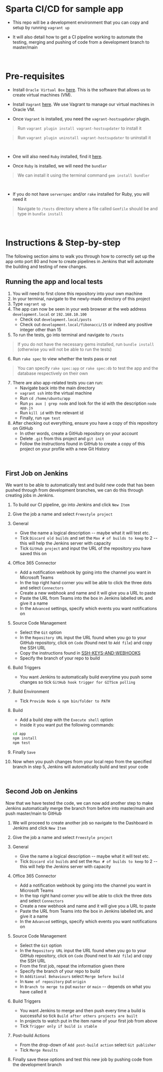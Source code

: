 # Sparta CI/CD for sample app

- This repo will be a development environment that you can copy and setup by running `vagrant up`

- It will also detail how to get a CI pipeline working to automate the testing, merging and pushing of code from a development branch to master/main


<br>

# Pre-requisites

- Install `Oracle Virtual Box` [here](https://www.virtualbox.org/wiki/Downloads). This is the software that allows us to create virtual machines (VM).

- Install `Vagrant` [here](https://www.vagrantup.com/downloads.html). We use Vagrant to manage our virtual machines in Oracle VM.

- Once `Vagrant` is installed, you need the `vagrant-hostsupdater` plugin. 
> Run `vagrant plugin install vagrant-hostsupdater` to install it

> Run `vagrant plugin uninstall vagrant-hostsupdater` to uninstall it

<br>

- One will also need `Ruby` installed, find it [here](https://www.ruby-lang.org/en/downloads/).

- Once `Ruby` is installed, we will need the `bundler` 
> We can install it using the terminal command `gem install bundler`

<br>

- If you do not have `serverspec` and/or `rake` installed for Ruby, you will need it
> Navigate to `/tests` directory where a file called `Gemfile` should be and type in `bundle install`

<br>

# Instructions & Step-by-step

The following section aims to walk you through how to correctly set up the app onto port 80 and how to create pipelines in Jenkins that will automate the building and testing of new changes.


 ## Running the app and local tests

1. You will need to first clone this repository into your own machine
2. In your terminal, navigate to the newly-made directory of this project
3. Type `vagrant up`
4. The app can now be seen in your web browser at the web address `development.local` or `192.168.10.100`
    - Check out `development.local/posts`
    - Check out `development.local/fibonacci/15` or indeed any positive integer other than 15
5. To run the tests, go into terminal and navigate to `/tests`
> If you do not have the necessary gems installed, run `bundle install` (otherwise you will not be able to run the tests)
6. Run `rake spec` to view whether the tests pass or not
> You can specify `rake spec:app` or `rake spec:db` to test the app and the database respectively on their own
7. There are also app-related tests you can run:
    - Navigate back into the main directory
    - `vagrant ssh` into the virtual machine
    - Run `cd /home/ubuntu/app`
    - Run `ps aux | grep node` and look for the id with the description `node app.js`
    - Run `kill id` with the relevant id
    - Finally, run `npm test`
8. After checking out everything, ensure you have a copy of this repository on GitHub
    - In other words, create a GitHub repository on your account
    - Delete `.git` from this project and `git init`
    - Follow the instructions found in GitHub to create a copy of this project on your profile with a new Git History

<br>

## First Job on Jenkins
We want to be able to automatically test and build new code that has been pushed through from development branches, we can do this through creating jobs in Jenkins.


1. To build our CI pipeline, go into Jenkins and click `New Item`

2. Give the job a name and select `Freestyle project`

3. General
    - Give the name a logical description -- maybe what it will test etc.
    - Tick `Discard old builds` and set the `Max # of builds to keep` to 2 -- this will help the Jenkins server with capacity
    - Tick `GitHub project` and input the URL of the repository you have saved this on

4. Office 365 Connector
    - Add a notification webhook by going into the channel you want in Microsoft Teams
    - In the top right hand corner you will be able to click the three dots and select `Connectors`
    - Create a new webhook and name and it will give you a URL to paste
    - Paste the URL from Teams into the box in Jenkins labelled `URL` and give it a name
    - In the `Advanced` settings, specify which events you want notifications on

5. Source Code Management
    - Select the `Git` option
    - In the `Repository URL` input the URL found when you go to your GitHub repository, click on `Code` (found next to `Add file`) and copy the SSH URL
    - Copy the instructions found in [SSH-KEYS-AND-WEBHOOKS](https://github.com/jaredsparta/Sparta-App-Jenkins-Reconfiguration/blob/master/SSH-KEYS-AND-WEBHOOKS.md)
    - Specify the branch of your repo to build

6. Build Triggers
    - You want Jenkins to automatically build everytime you push some changes so tick `GitHub hook trigger for GITScm polling`

7. Build Environment
    - Tick `Provide Node & npm bin/folder to PATH`

8. Build
    - Add a build step with the `Execute shell` option
    - Inside it you want put the following commands:
    ```bash
    cd app
    npm install
    npm test
    ```
9. Finally `Save`

10. Now when you push changes from your local repo from the specified branch in step 5, Jenkins will automatically build and test your code 

<br>

## Second Job on Jenkins

Now that we have tested the code, we can now add another step to make Jenkins automatically merge the branch from before into master/main and push master/main to GitHub

1. We will proceed to create another job so navigate to the Dashboard in Jenkins and click `New Item`
2. Give the job a name and select `Freestyle project`

3. General
    - Give the name a logical description -- maybe what it will test etc.
    - Tick `Discard old builds` and set the `Max # of builds to keep` to 2 -- this will help the Jenkins server with capacity

4. Office 365 Connector
    - Add a notification webhook by going into the channel you want in Microsoft Teams
    - In the top right hand corner you will be able to click the three dots and select `Connectors`
    - Create a new webhook and name and it will give you a URL to paste
    - Paste the URL from Teams into the box in Jenkins labelled `URL` and give it a name
    - In the `Advanced` settings, specify which events you want notifications on

5. Source Code Management
    - Select the `Git` option
    - In the `Repository URL` input the URL found when you go to your GitHub repository, click on `Code` (found next to `Add file`) and copy the SSH URL
    - From the first job, repeat the information given there
    - Specify the branch of your repo to build
    - In `Additional Behaviours` select `Merge before build`
    - In `Name of repository` put `origin`
    - In `Branch to merge to` put `master` or `main` -- depends on what you have called it

6. Build Triggers
    - You want Jenkins to merge and then push every time a build is successful so tick `Build after others projects are built`
    - In projects to watch put in the item name of your first job from above
    - Tick `Trigger only if build is stable`

7. Post-build Actions
    - From the drop-down of `Add post-build action` select `Git publisher`
    - Tick `Merge Results`

8. Finally save these options and test this new job by pushing code from the development branch